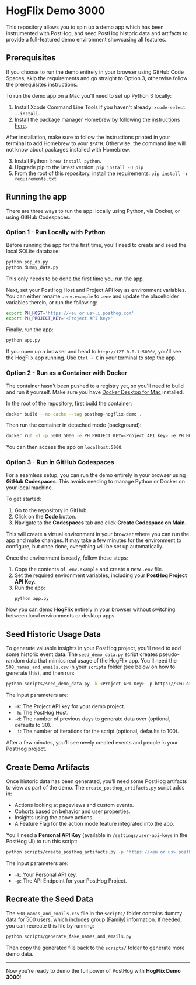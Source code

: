 # HogFlix Demo 3000

This repository allows you to spin up a demo app which has been instrumented with PostHog, and seed PostHog historic data and artifacts to provide a full-featured demo environment showcasing all features.

## Prerequisites

If you choose to run the demo entirely in your browser using GitHub Code Spaces, skip the requirements and go straight to Option 3, otherwise follow the prerequisites instructions. 

To run the demo app on a Mac you'll need to set up Python 3 locally:

1. Install Xcode Command Line Tools if you haven't already: `xcode-select --install`.
2. Install the package manager Homebrew by following the [instructions here](https://brew.sh/).

After installation, make sure to follow the instructions printed in your terminal to add Homebrew to your `$PATH`. Otherwise, the command line will not know about packages installed with Homebrew.

3. Install Python: `brew install python`.
4. Upgrade pip to the latest version: `pip install -U pip`
5. From the root of this repository, install the requirements: `pip install -r requirements.txt`

## Running the app

There are three ways to run the app: locally using Python, via Docker, or using GitHub Codespaces. 

### Option 1 - Run Locally with Python

Before running the app for the first time, you'll need to create and seed the local SQLite database:

```bash
python pop_db.py
python dummy_data.py
```

This only needs to be done the first time you run the app.

Next, set your PostHog Host and Project API key as environment variables. You can either rename `.env.example` to `.env` and update the placeholder variables therein, or run the following:

```bash
export PH_HOST='https://<eu or us>.i.posthog.com'
export PH_PROJECT_KEY='<Project API key>'
```

Finally, run the app:

```bash
python app.py
```

If you open up a browser and head to `http://127.0.0.1:5000/`, you'll see the HogFlix app running. Use `Ctrl + C` in your terminal to stop the app.

### Option 2 - Run as a Container with Docker

The container hasn't been pushed to a registry yet, so you'll need to build and run it yourself. Make sure you have [Docker Desktop for Mac](https://docs.docker.com/desktop/install/mac-install/) installed.

In the root of the repository, first build the container:

```bash
docker build --no-cache --tag posthog-hogflix-demo .
```

Then run the container in detached mode (background):

```bash
docker run -d -p 5000:5000 -e PH_PROJECT_KEY=<Project API key> -e PH_HOST='https://<eu or us>.i.posthog.com' posthog-hogflix-demo
```

You can then access the app on `localhost:5000`.

### Option 3 - Run in GitHub Codespaces

For a seamless setup, you can run the demo entirely in your browser using **GitHub Codespaces**. This avoids needing to manage Python or Docker on your local machine.

To get started:

1. Go to the repository in GitHub.
2. Click on the **Code** button.
3. Navigate to the **Codespaces** tab and click **Create Codespace on Main**.

This will create a virtual environment in your browser where you can run the app and make changes. It may take a few minutes for the environment to configure, but once done, everything will be set up automatically.

Once the environment is ready, follow these steps:
1. Copy the contents of `.env.example` and create a new `.env` file.
2. Set the required environment variables, including your **PostHog Project API Key**.
3. Run the app:
   ```bash
   python app.py
   ```

Now you can demo **HogFlix** entirely in your browser without switching between local environments or desktop apps.

## Seed Historic Usage Data

To generate valuable insights in your PostHog project, you'll need to add some historic event data. The `seed_demo_data.py` script creates pseudo-random data that mimics real usage of the HogFlix app. You'll need the `500_names_and_emails.csv` in your `scripts` folder (see below on how to generate this), and then run:

```bash
python scripts/seed_demo_data.py -k <Project API Key> -p https://<eu or us>.i.posthog.com -d 30 -i 100
```

The input parameters are:
- `-k`: The Project API key for your demo project.
- `-h`: The PostHog Host.
- `-d`: The number of previous days to generate data over (optional, defaults to 30).
- `-i`: The number of iterations for the script (optional, defaults to 100).

After a few minutes, you'll see newly created events and people in your PostHog project.

## Create Demo Artifacts

Once historic data has been generated, you'll need some PostHog artifacts to view as part of the demo. The `create_posthog_artifacts.py` script adds in:

- Actions looking at pageviews and custom events.
- Cohorts based on behavior and user properties.
- Insights using the above actions.
- A Feature Flag for the action mode feature integrated into the app.

You'll need a **Personal API Key** (available in `/settings/user-api-keys` in the PostHog UI) to run this script:

```bash
python scripts/create_posthog_artifacts.py -p "https://<eu or us>.posthog.com/api/projects/<project id>" -k "<Personal API Key>"
```

The input parameters are:
- `-k`: Your Personal API key.
- `-p`: The API Endpoint for your PostHog Project.

## Recreate the Seed Data

The `500_names_and_emails.csv` file in the `scripts/` folder contains dummy data for 500 users, which includes group (Family) information. If needed, you can recreate this file by running:

```bash
python scripts/generate_fake_names_and_emails.py
```

Then copy the generated file back to the `scripts/` folder to generate more demo data.

---

Now you're ready to demo the full power of PostHog with **HogFlix Demo 3000**!
